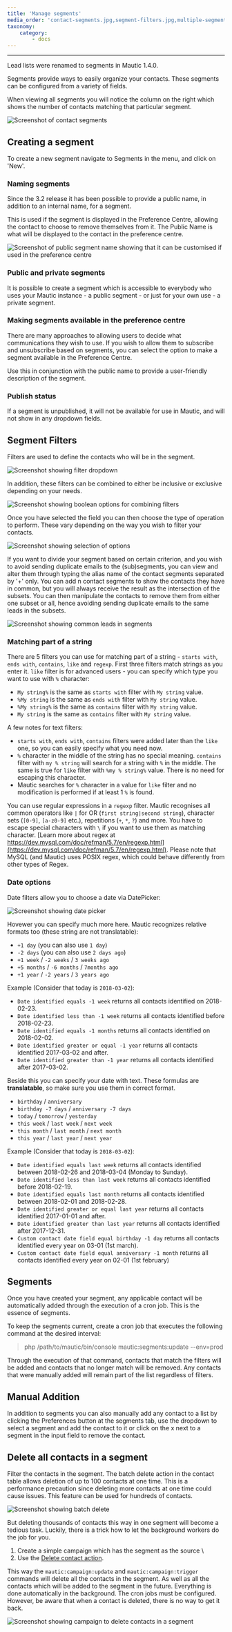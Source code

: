 ```yaml
---
title: 'Manage segments'
media_order: 'contact-segments.jpg,segment-filters.jpg,multiple-segment-filters.jpg,segment-filters-dropdown.jpg,common-leads-in-segments.jpg,segment-filters-datepicker.png,mautic-contact-batch-delete.png'
taxonomy:
    category:
        - docs
---
```


---
Lead lists were renamed to segments in Mautic 1.4.0.

Segments provide ways to easily organize your contacts. These segments can be configured from a variety of fields.

When viewing all segments you will notice the column on the right which shows the number of contacts matching that particular segment.

![Screenshot of contact segments](contact-segments.jpg)

## Creating a segment

To create a new segment navigate to Segments in the menu, and click on 'New'.

### Naming segments

Since the 3.2 release it has been possible to provide a public name, in addition to an internal name, for a segment. 

This is used if the segment is displayed in the Preference Centre, allowing the contact to choose to remove themselves from it.  The Public Name is what will be displayed to the contact in the preference centre.

![Screenshot of public segment name showing that it can be customised if used in the preference centre](public-segment-name.jpg)

### Public and private segments

It is possible to create a segment which is accessible to everybody who uses your Mautic instance - a public segment - or just for your own use - a private segment.

### Making segments available in the preference centre

There are many approaches to allowing users to decide what communications they wish to use. If you wish to allow them to subscribe and unsubscribe based on segments, you can select the option to make a segment available in the Preference Centre.

Use this in conjunction with the public name to provide a user-friendly description of the segment.

### Publish status

If a segment is unpublished, it will not be available for use in Mautic, and will not show in any dropdown fields.

## Segment Filters

Filters are used to define the contacts who will be in the segment.

![Screenshot showing filter dropdown ](segment-filters.jpg)

In addition, these filters can be combined to either be inclusive or exclusive depending on your needs.

![Screenshot showing boolean options for combining filters](multiple-segment-filters.jpg)

Once you have selected the field you can then choose the type of operation to perform. These vary depending on the way you wish to filter your contacts.

![Screenshot showing selection of options](segment-filters-dropdown.jpg)

If you want to divide your segment based on certain criterion, and you wish to avoid sending duplicate emails to the (sub)segments, you can view and alter them through typing the alias name of the contact segments separated by '+' only. You can add n contact segments to show the contacts they have in common, but you will always receive the result as the intersection of the subsets. You can then manipulate the contacts to remove them from either one subset or all, hence avoiding sending duplicate emails to the same leads in the subsets.

![Screenshot showing common leads in segments](common-leads-in-segments.jpg)

### Matching part of a string

There are 5 filters you can use for matching part of a string - `starts with`, `ends with`, `contains`, `like` and `regexp`. First three filters match strings as you enter it. `like` filter is for advanced users - you can specify which type you want to use with `%` character:

* `My string%` is the same as `starts with` filter with `My string` value.
* `%My string` is the same as `ends with` filter with `My string` value.
* `%My string%` is the same as `contains` filter with `My string` value.
* `My string` is the same as `contains` filter with `My string` value.

A few notes for text filters:

* `starts with`, `ends with`, `contains` filters were added later than the `like` one, so you can easily specify what you need now.
* `%` character in the middle of the string has no special meaning. `contains` filter with `my % string` will search for a string with `%` in the middle. The same is true for `like` filter with `%my % string%` value. There is no need for escaping this character.
* Mautic searches for `%` character in a value for `like` filter and no modification is performed if at least 1 `%` is found.

You can use regular expressions in a `regexp` filter. Mautic recognises all common operators like `|` for OR (`first string|second string`), character sets (`[0-9]`, `[a-z0-9]` etc.), repetitions (`+`, `*`, `?`) and more. You have to escape special characters with `\` if you want to use them as matching character. [Learn more about regex at https://dev.mysql.com/doc/refman/5.7/en/regexp.html](https://dev.mysql.com/doc/refman/5.7/en/regexp.html). Please note that MySQL (and Mautic) uses POSIX regex, which could behave differently from other types of Regex.

### Date options

Date filters allow you to choose a date via DatePicker:

![Screenshot showing date picker](segment-filters-datepicker.png)

Hovewer you can specify much more here. Mautic recognizes relative formats too (these string are not translatable):

* `+1 day` (you can also use `1 day`)
* `-2 days` (you can also use `2 days ago`)
* `+1 week` / `-2 weeks` / `3 weeks ago`
* `+5 months` / `-6 months` / `7months ago`
* `+1 year` / `-2 years` / `3 years ago`

Example (Consider that today is `2018-03-02`):
* `Date identified equals -1 week` returns all contacts identified on 2018-02-23.
* `Date identified less than -1 week` returns all contacts identified before 2018-02-23.
* `Date identified equals -1 months` returns all contacts identified on 2018-02-02.
* `Date identified greater or equal -1 year` returns all contacts identified 2017-03-02 and after.
* `Date identified greater than -1 year` returns all contacts identified after 2017-03-02.

Beside this you can specify your date with text. These formulas are **translatable**, so make sure you use them in correct format.

* `birthday` / `anniversary`
* `birthday -7 days` / `anniversary -7 days`
* `today` / `tomorrow` / `yesterday`
* `this week` / `last week` / `next week`
* `this month` / `last month` / `next month`
* `this year` / `last year` / `next year`

Example (Consider that today is `2018-03-02`):
* `Date identified equals last week` returns all contacts identified between 2018-02-26 and 2018-03-04 (Monday to Sunday).
* `Date identified less than last week` returns all contacts identified before 2018-02-19.
* `Date identified equals last month` returns all contacts identified between 2018-02-01 and 2018-02-28.
* `Date identified greater or equal last year` returns all contacts identified 2017-01-01 and after.
* `Date identified greater than last year` returns all contacts identified after 2017-12-31.
* `Custom contact date field equal birthday -1 day` returns all contacts identified every year on 03-01 (1st march).
* `Custom contact date field equal anniversary -1 month` returns all contacts identified every year on 02-01 (1st february)

## Segments

Once you have created your segment, any applicable contact will be automatically
added through the execution of a cron job. This is the essence of segments.

To keep the segments current, create a cron job that executes the following
command at the desired interval:

> php /path/to/mautic/bin/console mautic:segments:update --env=prod

Through the execution of that command, contacts that match the filters will be
added and contacts that no longer match will be removed. Any contacts that were
manually added will remain part of the list regardless of filters.

## Manual Addition

In addition to segments you can also manually add any contact to a list by
clicking the Preferences button at the segments tab, use the dropdown to select a segment and add the contact to it or click on the x next to a segment in the input field to remove the contact.

## Delete all contacts in a segment

Filter the contacts in the segment. The batch delete action in the contact table allows deletion of up to 100 contacts at one time. This is a performance precaution since deleting more contacts at one time could cause issues. This feature can be used for hundreds of contacts.

![Screenshot showing batch delete](mautic-contact-batch-delete.png)

But deleting thousands of contacts this way in one segment will become a tedious task. Luckily, there is a trick how to let the background workers do the job for you.

1. Create a simple campaign which has the segment as the source \
2. Use the [Delete contact action](./../campaign/campaign_events.html#delete-contact).

This way the `mautic:campaign:update` and `mautic:campaign:trigger` commands will delete all the contacts in the segment. As well as all the contacts which will be added to the segment in the future. Everything is done automatically in the background. The cron jobs must be configured. However, be aware that when a contact is deleted, there is no way to get it back.

![Screenshot showing campaign to delete contacts in a segment](mautic-delete-contacts-in-segment.png)
